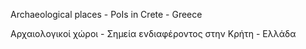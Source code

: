 Archaeological places - PoIs in Crete - Greece

Αρχαιολογικοί χώροι - Σημεία ενδιαφέροντος στην Κρήτη - Ελλάδα